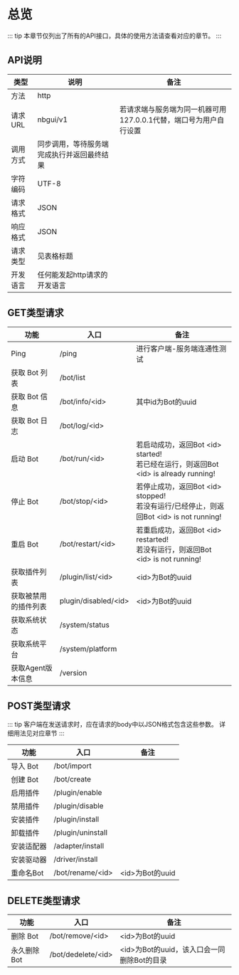 # 总览

::: tip
本章节仅列出了所有的API接口，具体的使用方法请查看对应的章节。
:::

## API说明
| 类型    | 说明                           | 备注                                    |
| ----- | ---------------------------- | ------------------------------------- |
| 方法    | http                         |                                       |
| 请求URL | nbgui/v1 | 若请求端与服务端为同一机器可用127.0.0.1代替，端口号为用户自行设置 |
| 调用方式  | 同步调用，等待服务端完成执行并返回最终结果         |                                       |
| 字符编码  | UTF-8                        |                                       |
| 请求格式  | JSON                         |                                       |
| 响应格式  | JSON                         |                                       |
| 请求类型  | 见表格标题                        |                                       |
| 开发语言  | 任何能发起http请求的开发语言             |                                       |


## GET类型请求
| 功能        | 入口                | 备注                                                                   |
| ----------- | ----------------- | -------------------------------------------------------------------- |
| Ping        | /ping             | 进行客户端-服务端连通性测试                                                       |
| 获取 Bot 列表   | /bot/list         |                                                                      |
| 获取 Bot 信息   | /bot/info/&lt;id&gt;    | 其中id为Bot的uuid                                        |
| 获取 Bot 日志   | /bot/log/&lt;id&gt;     |                                                                      |
| 启动 Bot      | /bot/run/&lt;id&gt;     | 若启动成功，返回Bot &lt;id&gt; started! <br>若已经在运行，则返回Bot &lt;id&gt; is already running! |
| 停止 Bot    | /bot/stop/&lt;id&gt;    | 若停止成功，返回Bot &lt;id&gt; stopped! <br>若没有运行/已经停止，则返回Bot &lt;id&gt; is not running! |
| 重启 Bot      | /bot/restart/&lt;id&gt; | 若重启成功，返回Bot &lt;id&gt; restarted! <br>若没有运行，则返回Bot &lt;id&gt; is not running!    |
| 获取插件列表      | /plugin/list/&lt;id&gt; | &lt;id&gt;为Bot的uuid   |
| 获取被禁用的插件列表      | plugin/disabled/&lt;id&gt; | &lt;id&gt;为Bot的uuid   |
| 获取系统状态      | /system/status    |                                                                      |
| 获取系统平台      | /system/platform  |                                                                      |
| 获取Agent版本信息 | /version          |                                                                      |

## POST类型请求
::: tip
客户端在发送请求时，应在请求的body中以JSON格式包含这些参数。
详细用法见对应章节
:::

| 功能        | 入口                | 备注                                                                   |
| ----------- | ----------------- | -------------------------------------------------------------------- |
| 导入 Bot  | /bot/import ||
| 创建 Bot | /bot/create ||
| 启用插件 | /plugin/enable ||
| 禁用插件 | /plugin/disable ||
| 安装插件 | /plugin/install ||
| 卸载插件 | /plugin/uninstall ||
| 安装适配器 | /adapter/install ||
| 安装驱动器 | /driver/install ||
| 重命名Bot|/bot/rename/&lt;id&gt;|&lt;id&gt;为Bot的uuid|


## DELETE类型请求
| 功能        | 入口                | 备注                                                                   |
| ----------- | ----------------- | -------------------------------------------------------------------- |
| 删除 Bot | /bot/remove/&lt;id&gt; | &lt;id&gt;为Bot的uuid |
| 永久删除 Bot | /bot/dedelete/&lt;id&gt; | &lt;id&gt;为Bot的uuid，该入口会一同删除Bot的目录 |
